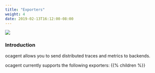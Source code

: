 ```yaml
---
title: "Exporters"
weight: 4
date: 2019-02-13T16:12:00-08:00
---
```


![](/images/ocagent-exporter-schematic.png)

### Introduction

ocagent allows you to send distributed traces and metrics to backends.

ocagent currently supports the following exporters:
{{% children %}}
